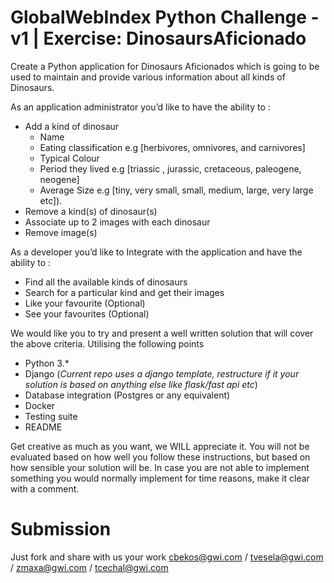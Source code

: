 # GlobalWebIndex Python Challenge - v1 | Exercise: DinosaursAficionado

Create a Python application for Dinosaurs Aficionados which is going to be used to maintain and provide various information about all kinds of Dinosaurs.

As an application administrator you’d like to have the ability to :
* Add a kind of dinosaur 
  * Name
  * Eating classification e.g [herbivores, omnivores, and carnivores]
  * Typical Colour
  * Period they lived e.g [triassic , jurassic, cretaceous, paleogene, neogene]
  * Average Size e.g [tiny, very small, small, medium, large, very large etc]).
* Remove a kind(s) of dinosaur(s)
* Associate up to 2 images with each dinosaur
* Remove image(s) 

As a developer you’d like to Integrate with the application and have the ability to : 
* Find all the available kinds of dinosaurs
* Search for a particular kind and get their images
* Like your favourite (Optional)
* See your favourites (Optional)

We would like you to try and present a well written solution that will cover the above criteria. Utilising the following points
* Python 3.*
* Django (_Current repo uses a django template, restructure if it your solution is based on anything else like flask/fast api etc_)
* Database integration (Postgres or any equivalent)
* Docker
* Testing suite
* README

Get creative as much as you want, we WILL appreciate it. You will not be evaluated based on how well you follow these instructions, but based on how sensible your solution will be. In case you are not able to implement something you would normally implement for time reasons, make it clear with a comment.

# Submission
Just fork and share with us your work <cbekos@gwi.com> / <tvesela@gwi.com> / <zmaxa@gwi.com> / <tcechal@gwi.com>
